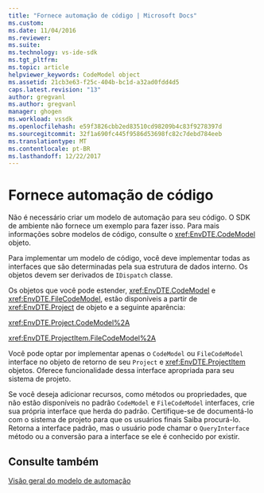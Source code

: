 ```yaml
---
title: "Fornece automação de código | Microsoft Docs"
ms.custom: 
ms.date: 11/04/2016
ms.reviewer: 
ms.suite: 
ms.technology: vs-ide-sdk
ms.tgt_pltfrm: 
ms.topic: article
helpviewer_keywords: CodeModel object
ms.assetid: 21cb3e63-f25c-404b-bc1d-a32ad0fdd4d5
caps.latest.revision: "13"
author: gregvanl
ms.author: gregvanl
manager: ghogen
ms.workload: vssdk
ms.openlocfilehash: e59f3826cbb2ed83510cd98209b4c83f9278397d
ms.sourcegitcommit: 32f1a690fc445f9586d53698fc82c7debd784eeb
ms.translationtype: MT
ms.contentlocale: pt-BR
ms.lasthandoff: 12/22/2017
---
```

# <a name="providing-automation-for-code"></a>Fornece automação de código
Não é necessário criar um modelo de automação para seu código. O SDK de ambiente não fornece um exemplo para fazer isso. Para mais informações sobre modelos de código, consulte o <xref:EnvDTE.CodeModel> objeto.  
  
 Para implementar um modelo de código, você deve implementar todas as interfaces que são determinadas pela sua estrutura de dados interno. Os objetos devem ser derivados de `IDispatch` classe.  
  
 Os objetos que você pode estender, <xref:EnvDTE.CodeModel> e <xref:EnvDTE.FileCodeModel>, estão disponíveis a partir de <xref:EnvDTE.Project> de objeto e a seguinte aparência:  
  
 <xref:EnvDTE.Project.CodeModel%2A>  
  
 <xref:EnvDTE.ProjectItem.FileCodeModel%2A>  
  
 Você pode optar por implementar apenas o `CodeModel` ou `FileCodeModel` interface no objeto de retorno de seu `Project` e <xref:EnvDTE.ProjectItem> objetos. Oferece funcionalidade dessa interface apropriada para seu sistema de projeto.  
  
 Se você deseja adicionar recursos, como métodos ou propriedades, que não estão disponíveis no padrão `CodeModel` e `FileCodeModel` interfaces, crie sua própria interface que herda do padrão. Certifique-se de documentá-lo com o sistema de projeto para que os usuários finais Saiba procurá-lo. Retorna a interface padrão, mas o usuário pode chamar o `QueryInterface` método ou a conversão para a interface se ele é conhecido por existir.  
  
## <a name="see-also"></a>Consulte também  
 [Visão geral do modelo de automação](../../extensibility/internals/automation-model-overview.md)